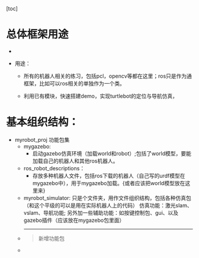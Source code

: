 [toc]
# 总体框架用途
* 

* 用途：
    * 所有的机器人相关的练习，包括pcl，opencv等都在这里；ros只是作为通框架，比如可以ros相关的单独作为一个类。

    * 利用已有模块，快速搭建demo，实现turtlebot的定位与导航仿真，
# 基本组织结构：
* myrobot_proj 功能包集
    * mygazebo: 
        * 启动gazebo仿真环境（加载world和robot）;包括了world模型，要能加载自己的机器人和其他ros机器人。
    * ros_robot_descriptions： 
        * 存放多种机器人文件，包括ros下载的机器人（自己写的urdf模型在mygazebo中），用于mygazebo加载。{或者应该把world模型放在这里来}
    * myrobot_simulator: 只是个文件夹，用作文件组织结构，包括各种仿真包（和这个平级的可以是用在实际机器人上的代码）
	仿真功能：激光slam、vslam、导航功能;
	另外加一些辅助功能：如按键控制包、gui、以及gazebo插件（应该放在mygazebo包里面）
        *********
    * > 新增功能包
    * 